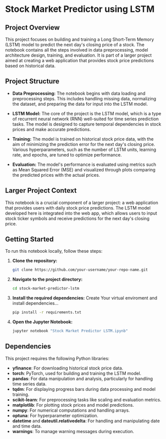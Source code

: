 # Stock Market Predictor using LSTM

## Project Overview

This project focuses on building and training a Long Short-Term Memory (LSTM) model to predict the next day's closing price of a stock. The notebook contains all the steps involved in data preprocessing, model architecture design, training, and evaluation. It is part of a larger project aimed at creating a web application that provides stock price predictions based on historical data.

## Project Structure

- **Data Preprocessing:** The notebook begins with data loading and preprocessing steps. This includes handling missing data, normalizing the dataset, and preparing the data for input into the LSTM model.

- **LSTM Model:** The core of the project is the LSTM model, which is a type of recurrent neural network (RNN) well-suited for time series prediction tasks. The model is designed to capture temporal dependencies in stock prices and make accurate predictions.

- **Training:** The model is trained on historical stock price data, with the aim of minimizing the prediction error for the next day's closing price. Various hyperparameters, such as the number of LSTM units, learning rate, and epochs, are tuned to optimize performance.

- **Evaluation:** The model's performance is evaluated using metrics such as Mean Squared Error (MSE) and visualized through plots comparing the predicted prices with the actual prices.

## Larger Project Context

This notebook is a crucial component of a larger project: a web application that provides users with daily stock price predictions. The LSTM model developed here is integrated into the web app, which allows users to input stock ticker symbols and receive predictions for the next day's closing price.

## Getting Started

To run this notebook locally, follow these steps:

1. **Clone the repository:**
   ```bash
   git clone https://github.com/your-username/your-repo-name.git
   ```
2. **Navigate to the project directory:**
   ```bash
   cd stock-market-predictor-lstm
   ```
3. **Install the required dependencies:**
   Create Your virtual enviroment and install dependencies...
   
   ```bash
   pip install -r requirements.txt
   ```
5. **Open the Jupyter Notebook:**
   ```bash
   jupyter notebook "Stock Market Predictor LSTM.ipynb"
   ```
## Dependencies

This project requires the following Python libraries:

- **yfinance**: For downloading historical stock price data.
- **torch**: PyTorch, used for building and training the LSTM model.
- **pandas**: For data manipulation and analysis, particularly for handling time series data.
- **tqdm**: For displaying progress bars during data processing and model training.
- **scikit-learn**: For preprocessing tasks like scaling and evaluation metrics.
- **matplotlib**: For plotting stock prices and model predictions.
- **numpy**: For numerical computations and handling arrays.
- **optuna**: For hyperparameter optimization.
- **datetime** and **dateutil.relativedelta**: For handling and manipulating date and time data.
- **warnings**: To manage warning messages during execution.
